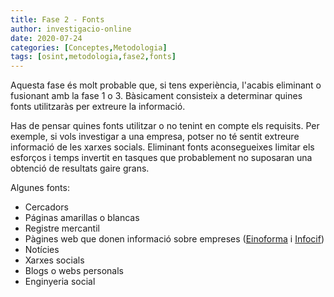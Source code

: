 ```yaml
---
title: Fase 2 - Fonts
author: investigacio-online
date: 2020-07-24
categories: [Conceptes,Metodologia]
tags: [osint,metodologia,fase2,fonts]
---
```


Aquesta fase és molt probable que, si tens experiència, l'acabis eliminant o fusionant amb la fase 1 o 3. Bàsicament consisteix a determinar quines fonts utilitzaràs per extreure la informació.

Has de pensar quines fonts utilitzar o no tenint en compte els requisits. Per exemple, si vols investigar a una empresa, potser no té sentit extreure informació de les xarxes socials. Eliminant fonts aconsegueixes limitar els esforços i temps invertit en tasques que probablement no suposaran una obtenció de resultats gaire grans.

Algunes fonts:
* Cercadors
* Páginas amarillas o blancas
* Registre mercantil
* Pàgines web que donen informació sobre empreses ([Einoforma](https://www.einforma.com/) i [Infocif](http://www.infocif.es/))
* Notícies
* Xarxes socials
* Blogs o webs personals
* Enginyeria social